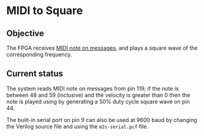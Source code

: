 # MIDI to Square

## Objective

The FPGA receives [MIDI note on
messages](http://www.gweep.net/~prefect/eng/reference/protocol/midispec.html),
and plays a square wave of the corresponding frequency.

## Current status

The system reads MIDI note on messages from pin 119; if the note is
between 48 and 59 (inclusive) and the velocity is greater than 0 then
the note is played using by generating a 50% duty cycle square wave on
pin 44.

The built-in serial port on pin 9 can also be used at 9600 baud by
changing the Verilog source file and using the `m2s-serial.pcf` file.